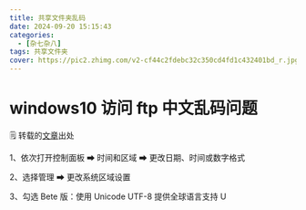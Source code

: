 ```yaml
---
title: 共享文件夹乱码
date: 2024-09-20 15:15:43
categories:
  - [杂七杂八]
tags: 共享文件夹
cover: https://pic2.zhimg.com/v2-cf44c2fdebc32c350cd4fd1c432401bd_r.jpg
---
```




# windows10 访问 ftp 中文乱码问题

:spiral_notepad: 转载的[文章](https://www.cnblogs.com/xlpc/p/15092513.html)出处

1、依次打开控制面板 ➡ 时间和区域 ➡ 更改日期、时间或数字格式

2、选择管理 ➡ 更改系统区域设置

3、勾选 Bete 版：使用 Unicode UTF-8 提供全球语言支持 U
